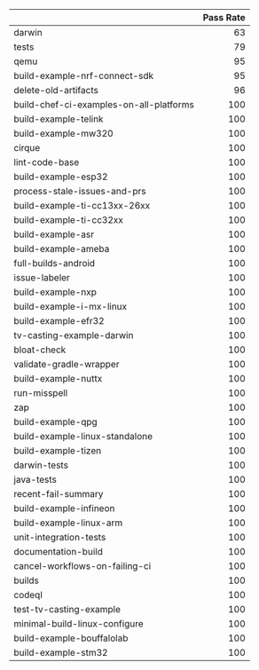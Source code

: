 |                                         |   Pass Rate |
|:----------------------------------------|------------:|
| darwin                                  |          63 |
| tests                                   |          79 |
| qemu                                    |          95 |
| build-example-nrf-connect-sdk           |          95 |
| delete-old-artifacts                    |          96 |
| build-chef-ci-examples-on-all-platforms |         100 |
| build-example-telink                    |         100 |
| build-example-mw320                     |         100 |
| cirque                                  |         100 |
| lint-code-base                          |         100 |
| build-example-esp32                     |         100 |
| process-stale-issues-and-prs            |         100 |
| build-example-ti-cc13xx-26xx            |         100 |
| build-example-ti-cc32xx                 |         100 |
| build-example-asr                       |         100 |
| build-example-ameba                     |         100 |
| full-builds-android                     |         100 |
| issue-labeler                           |         100 |
| build-example-nxp                       |         100 |
| build-example-i-mx-linux                |         100 |
| build-example-efr32                     |         100 |
| tv-casting-example-darwin               |         100 |
| bloat-check                             |         100 |
| validate-gradle-wrapper                 |         100 |
| build-example-nuttx                     |         100 |
| run-misspell                            |         100 |
| zap                                     |         100 |
| build-example-qpg                       |         100 |
| build-example-linux-standalone          |         100 |
| build-example-tizen                     |         100 |
| darwin-tests                            |         100 |
| java-tests                              |         100 |
| recent-fail-summary                     |         100 |
| build-example-infineon                  |         100 |
| build-example-linux-arm                 |         100 |
| unit-integration-tests                  |         100 |
| documentation-build                     |         100 |
| cancel-workflows-on-failing-ci          |         100 |
| builds                                  |         100 |
| codeql                                  |         100 |
| test-tv-casting-example                 |         100 |
| minimal-build-linux-configure           |         100 |
| build-example-bouffalolab               |         100 |
| build-example-stm32                     |         100 |